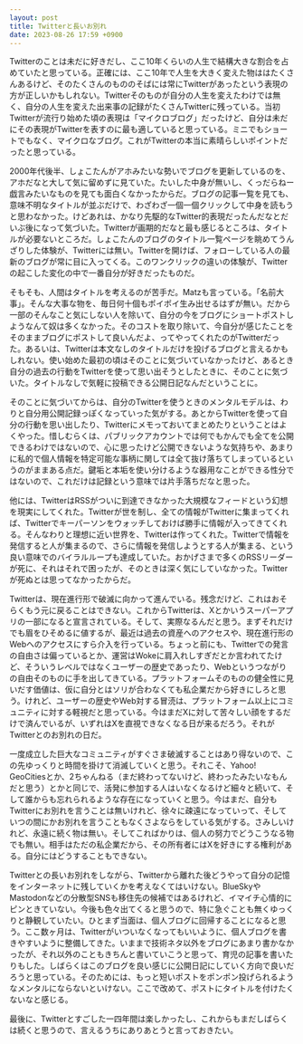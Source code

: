 ```yaml
---
layout: post
title: Twitterと長いお別れ
date: 2023-08-26 17:59 +0900
---
```

Twitterのことは未だに好きだし、ここ10年くらいの人生で結構大きな割合を占めていたと思っている。正確には、ここ10年で人生を大きく変えた物ははたくさんあるけど、そのたくさんのもののそばには常にTwitterがあったという表現の方が正しいかもしれない。Twitterそのものが自分の人生を変えたわけでは無く、自分の人生を変えた出来事の記録がたくさんTwitterに残っている。当初Twitterが流行り始めた頃の表現は「マイクロブログ」だったけど、自分は未だにその表現がTwitterを表すのに最も適していると思っている。ミニでもショートでもなく、マイクロなブログ。これがTwitterの本当に素晴らしいポイントだったと思っている。

2000年代後半、しょこたんがアホみたいな勢いでブログを更新しているのを、アホだなと大して気に留めずに見ていた。たいした中身が無いし、くっだらねー戯言みたいなものを見ても面白くなかったからだ。ブログの記事一覧を見ても、意味不明なタイトルが並ぶだけで、わざわざ一個一個クリックして中身を読もうと思わなかった。けどあれは、かなり先駆的なTwitter的表現だったんだなとだいぶ後になって気づいた。Twitterが画期的だなと最も感じるところは、タイトルが必要ないところだ。しょこたんのブログのタイトル一覧ページを眺めてうんざりした体験が、Twitterには無い。Twitterを開けば、フォローしている人の最新のブログが常に目に入ってくる。このワンクリックの違いの体験が、Twitterの起こした変化の中で一番自分が好きだったものだ。

そもそも、人間はタイトルを考えるのが苦手だ。Matzも言っている。「名前大事」。そんな大事な物を、毎日何十個もポイポイ生み出せるはずが無い。だから一部のそんなこと気にしない人を除いて、自分の今をブログにショートポストしようなんて奴は多くなかった。そのコストを取り除いて、今自分が感じたことをそのままブログにポストして良いんだよ、ってやってくれたのがTwitterだった。あるいは、Twitterは本文なしのタイトルだけを投げるブログと言えるかもしれない。使い始めた最初の頃はそのことに気づいていなかったけど、あるとき自分の過去の行動をTwitterを使って思い出そうとしたときに、そのことに気づいた。タイトルなしで気軽に投稿できる公開日記なんだということに。

そのことに気づいてからは、自分のTwitterを使うときのメンタルモデルは、わりと自分用公開記録っぽくなっていった気がする。あとからTwitterを使って自分の行動を思い出したり、Twitterにメモっておいてまとめたりということはよくやった。惜しむらくは、パブリックアカウントでは何でもかんでも全てを公開できるわけではないので、心に思ったけど公開できないような気持ちや、あまりに私的で個人情報を特定可能な事柄に関しては全て抜け落ちてしまっているというのがままある点だ。鍵垢と本垢を使い分けるような器用なことができる性分ではないので、これだけは記録という意味では片手落ちだなと思った。

他には、TwitterはRSSがついに到達できなかった大規模なフィードという幻想を現実にしてくれた。Twitterが世を制し、全ての情報がTwitterに集まってくれば、Twitterでキーパーソンをウォッチしておけば勝手に情報が入ってきてくれる。そんなわりと理想に近い世界を、Twitterは作ってくれた。Twitterで情報を発信すると人が集まるので、さらに情報を発信しようとする人が集まる、という良い意味でのバイラルループも達成していた。おかげさまで多くのRSSリーダーが死に、それはそれで困ったが、そのときは深く気にしていなかった。Twitterが死ぬとは思ってなかったからだ。

Twitterは、現在進行形で破滅に向かって進んでいる。残念だけど、これはおそらくもう元に戻ることはできない。これからTwitterは、Xとかいうスーパーアプリの一部になると宣言されている。そして、実際なるんだと思う。まずそれだけでも眉をひそめるに値するが、最近は過去の資産へのアクセスや、現在進行形のWebへのアクセスにすら介入を行っている。ちょっと前にも、Twitterでの発言の自由さは偏っているとか、運営はWokeに肩入れしすぎだとか言われてたけど、そういうレベルではなくユーザーの歴史であったり、Webというつながりの自由そのものに手を出してきている。プラットフォームそのものの健全性に見いだす価値は、仮に自分とはソリが合わなくても私企業だから好きにしろと思う。けれど、ユーザーの歴史やWeb対する冒涜は、プラットフォーム以上にコミュニティに対する軽視だと思っている。今はまだXに対して苦々しい顔をするだけで済んでいるが、いずれはXを直視できなくなる日が来るだろう。それがTwitterとのお別れの日だ。

一度成立した巨大なコミュニティがすぐさま破滅することはあり得ないので、この先ゆっくりと時間を掛けて消滅していくと思う。それこそ、Yahoo! GeoCitiesとか、2ちゃんねる（まだ終わってないけど、終わったみたいなもんだと思う）とかと同じで、活発に参加する人はいなくなるけど細々と続いて、そして誰からも忘れられるような存在になっていくと思う。今はまだ、自分もTwitterにお別れを言うことは無いけれど、徐々に疎遠になっていって、そしていつの間にかお別れを言うこともなくさよならをしている気がする。さみしいけれど、永遠に続く物は無い。そしてこればかりは、個人の努力でどうこうなる物でも無い。相手はただの私企業だから、その所有者にはXを好きにする権利がある。自分にはどうすることもできない。

Twitterとの長いお別れをしながら、Twitterから離れた後どうやって自分の記憶をインターネットに残していくかを考えなくてはいけない。BlueSkyやMastodonなどの分散型SNSも移住先の候補ではあるけれど、イマイチ心情的にピンときていない。今後も色々出てくると思うので、特に急ぐことも無くゆっくりと静観していたい。ひとまず当面は、個人ブログに回帰することになると思う。ここ数ヶ月は、Twitterがいついなくなってもいいように、個人ブログを書きやすいように整備してきた。いままで技術ネタ以外をブログにあまり書かなかったが、それ以外のこともきちんと書いていこうと思って、育児の記事を書いたりもした。しばらくはこのブログを良い感じに公開日記にしていく方向で良いだろうと思っている。そのためには、もっと短いポストをポンポン投げられるようなメンタルにならないといけない。ここで改めて、ポストにタイトルを付けたくないなと感じる。

最後に、Twitterとすごした一四年間は楽しかったし、これからもまだしばらくは続くと思うので、言えるうちにありあとうと言っておきたい。